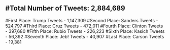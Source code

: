 #Total Number of Tweets: 2,884,689 
---
#First Place: Trump Tweets - 1,147,309
#Second Place: Sanders Tweets - 524,797
#Third Place: Cruz Tweets - 472,011
#Fourth Place: Clinton Tweets - 397,680
#Fifth Place: Rubio Tweets - 226,223
#Sixth Place: Kasich Tweets - 56,392
#Seventh Place: Jeb! Tweets - 40,907
#Last Place: Carson Tweets - 19,381
